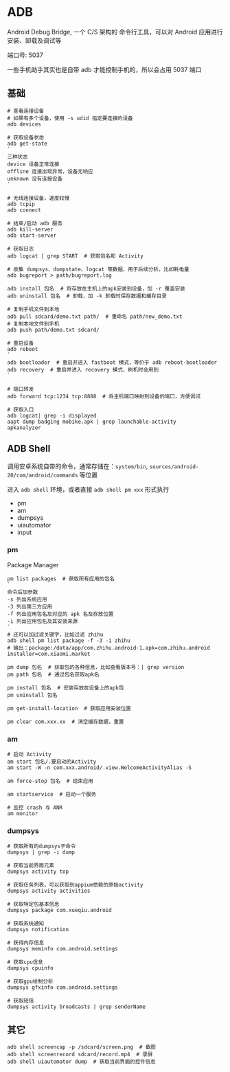 # ADB

Android Debug Bridge, 一个 C/S 架构的 命令行工具，可以对 Android 应用进行安装、卸载及调试等

端口号: 5037

一些手机助手其实也是自带 adb 才能控制手机的，所以会占用 5037 端口

## 基础

```shell
# 查看连接设备
# 如果有多个设备，使用 -s udid 指定要连接的设备
adb devices

# 获取设备状态
adb get-state
`
三种状态
device 设备正常连接
offline 连接出现异常，设备无响应
unknown 没有连接设备
`

# 无线连接设备，速度较慢
adb tcpip
adb connect

# 结束/启动 adb 服务
adb kill-server
adb start-server

# 获取日志
adb logcat | grep START  # 获取包名和 Activity

# 收集 dumpsys、dumpstate、logcat 等数据，用于后续分析，比如耗电量
adb bugreport > path/bugreport.log

adb install 包名  # 将存放在主机上的apk安装到设备，加 -r 覆盖安装
adb uninstall 包名  # 卸载，加 -k 卸载时保存数据和缓存目录

# 复制手机文件到本地
adb pull sdcard/demo.txt path/  # 重命名 path/new_demo.txt
# 复制本地文件到手机
adb push path/demo.txt sdcard/

# 重启设备
adb reboot
`
adb bootloader  # 重启并进入 fastboot 模式，等价于 adb reboot-bootloader
adb recovery  # 重启并进入 recovery 模式，刷机时会用到
`

# 端口转发
adb forward tcp:1234 tcp:8888  # 将主机端口映射到设备的端口，方便调试

# 获取入口
adb logcat| grep -i displayed
aapt dump badging mobike.apk | grep launchable-activity
apkanalyzer
```

## ADB Shell

调用安卓系统自带的命令，通常存储在：`system/bin`, `sources/android-20/com/android/commands` 等位置

进入 `adb shell` 环境，或者直接 `adb shell pm xxx` 形式执行

- pm
- am
- dumpsys
- uiautomator
- input

### pm

Package Manager

```shell
pm list packages  # 获取所有应用的包名
`
命令后加参数
-s 列出系统应用
-3 列出第三方应用
-f 列出应用包名及对应的 apk 名及存放位置
-i 列出应用包名及其安装来源
`
# 还可以加过滤关键字，比如过滤 zhihu
adb shell pm list package -f -3 -i zhihu
# 输出：package:/data/app/com.zhihu.android-1.apk=com.zhihu.android  installer=com.xiaomi.market

pm dump 包名  # 获取包的各种信息，比如查看版本号：| grep version
pm path 包名  # 通过包名获取apk名

pm install 包名  # 安装存放在设备上的apk包
pm uninstall 包名

pm get-install-location  # 获取应用安装位置

pm clear com.xxx.xx  # 清空缓存数据，重置
```

### am

```shell
# 启动 Activity
am start 包名/.要启动的Activity
am start -W -n com.xxx.android/.view.WelcomeActivityAlias -S

am force-stop 包名  # 结束应用

am startservice  # 启动一个服务

# 监控 crash 与 ANR
am monitor
```

### dumpsys

```shell
# 获取所有的dumpsys子命令
dumpsys | grep -i dump

# 获取当前界面元素
dumpsys activity top

# 获取任务列表，可以获取到appium依赖的原始activity
dumpsys activity activities

# 获取特定包基本信息
dumpsys package com.xueqiu.android

# 获取系统通知
dumpsys notification

# 获得内存信息
dumpsys meminfo com.android.settings

# 获取cpu信息
dumpsys cpuinfo

# 获取gpu绘制分析
dumpsys gfxinfo com.android.settings

# 获取短信
dumpsys activity broadcasts | grep senderName
```

## 其它

```shell
adb shell screencap -p /sdcard/screen.png  # 截图
adb shell screenrecord sdcard/record.mp4  # 录屏
adb shell uiautomator dump  # 获取当前界面的控件信息
```
